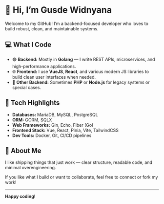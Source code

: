 # 👋 Hi, I’m Gusde Widnyana

Welcome to my GitHub! I’m a backend-focused developer who loves to build robust, clean, and maintainable systems.

## 💻 What I Code

- 🟢 **Backend:** Mostly in **Golang** — I write REST APIs, microservices, and high-performance applications.
- 🌐 **Frontend:** I use **VueJS**, **React**, and various modern JS libraries to build clean user interfaces when needed.
- 🐘 **Other Backend:** Sometimes **PHP** or **Node.js** for legacy systems or special cases.

## 🔧 Tech Highlights

- **Databases:** MariaDB, MySQL, PostgreSQL
- **ORM:** GORM, SQLX
- **Web Frameworks:** Gin, Echo, Fiber (Go)
- **Frontend Stack:** Vue, React, Pinia, Vite, TailwindCSS
- **Dev Tools:** Docker, Git, CI/CD pipelines

## 🚀 About Me

I like shipping things that just work — clear structure, readable code, and minimal overengineering.

If you like what I build or want to collaborate, feel free to connect or fork my work!

---

**Happy coding!**
